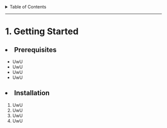 <details>
  <summary>Table of Contents</summary>
  <ol>
    </li>
    <li><a href="#1-getting-started">Getting Started</a></li>
    <ul>
        <li><a href="#prerequisites">Prerequisites</a></li>
        <li><a href="#installation">Installation</a></li>
    </ul>
  </ol>
</details>

---

# 1. Getting Started

## <li> Prerequisites </li>

- UwU
- UwU
- UwU
- UwU

## <li> Installation </li>

<ol>

<li> UwU </li>
<li> UwU </li>
<li> UwU </li>
<li> UwU </li>


</ol>

